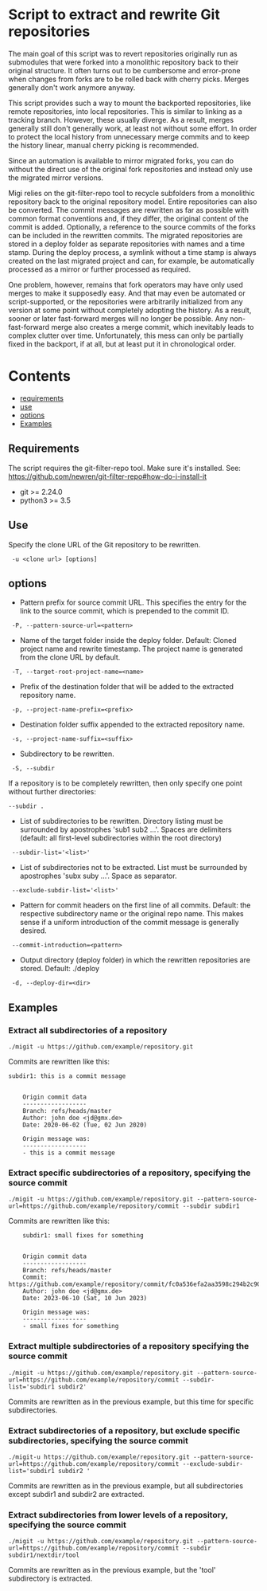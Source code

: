 # Script to extract and rewrite Git repositories

The main goal of this script was to revert repositories originally run as submodules that were forked into a monolithic repository back to their original structure. It often turns out to be cumbersome and error-prone when changes from forks are to be rolled back with cherry picks. Merges generally don't work anymore anyway.

This script provides such a way to mount the backported repositories, like remote repositories, into local repositories. This is similar to linking as a tracking branch. However, these usually diverge. As a result, merges generally still don't generally work, at least not without some effort. In order to protect the local history from unnecessary merge commits and to keep the history linear, manual cherry picking is recommended.

Since an automation is available to mirror migrated forks, you can do without the direct use of the original fork repositories and instead only use the migrated mirror versions.

Migi relies on the git-filter-repo tool to recycle subfolders from a monolithic repository back to the original repository model. Entire repositories can also be converted. The commit messages are rewritten as far as possible with common format conventions and, if they differ, the original content of the commit is added. Optionally, a reference to the source commits of the forks can be included in the rewritten commits. The migrated repositories are stored in a deploy folder as separate repositories with names and a time stamp. During the deploy process, a symlink without a time stamp is always created on the last migrated project and can, for example, be automatically processed as a mirror or further processed as required.

One problem, however, remains that fork operators may have only used merges to make it supposedly easy. And that may even be automated or script-supported, or the repositories were arbitrarily initialized from any version at some point without completely adopting the history. As a result, sooner or later fast-forward merges will no longer be possible. Any non-fast-forward merge also creates a merge commit, which inevitably leads to complex clutter over time. Unfortunately, this mess can only be partially fixed in the backport, if at all, but at least put it in chronological order.


# Contents

  * [requirements](#requirements)
  * [use](#use)
  * [options](#options)
  * [Examples](#examples)

## Requirements

The script requires the git-filter-repo tool. Make sure it's installed. See: https://github.com/newren/git-filter-repo#how-do-i-install-it
  * git >= 2.24.0
  * python3 >= 3.5

## Use
Specify the clone URL of the Git repository to be rewritten.
```
 -u <clone url> [options]
```

## options
* Pattern prefix for source commit URL. This specifies the entry for the link to the source commit, which is prepended to the commit ID.
```
 -P, --pattern-source-url=<pattern>
```


* Name of the target folder inside the deploy folder. Default: Cloned project name and rewrite timestamp. The project name is generated from the clone URL by default.
```
 -T, --target-root-project-name=<name>
```


* Prefix of the destination folder that will be added to the extracted repository name.
```
 -p, --project-name-prefix=<prefix>
```


* Destination folder suffix appended to the extracted repository name.
```
 -s, --project-name-suffix=<suffix>
```


* Subdirectory to be rewritten.
```
 -S, --subdir
```
If a repository is to be completely rewritten, then only specify one point without further directories:
```
--subdir .
```

* List of subdirectories to be rewritten. Directory listing must be surrounded by apostrophes 'sub1 sub2 ...'.
Spaces are delimiters (default: all first-level subdirectories within the root directory)
```
 --subdir-list='<list>'
```


* List of subdirectories not to be extracted. List must be surrounded by apostrophes 'subx suby ...'. Space as separator.
```
 --exclude-subdir-list='<list>'
```


* Pattern for commit headers on the first line of all commits. Default: the respective subdirectory name or the original repo name.
This makes sense if a uniform introduction of the commit message is generally desired.
```
 --commit-introduction=<pattern>
```


* Output directory (deploy folder) in which the rewritten repositories are stored. Default: ./deploy
```
 -d, --deploy-dir=<dir>
```


## Examples

### Extract all subdirectories of a repository
```
./migit -u https://github.com/example/repository.git
```
Commits are rewritten like this:
```
subdir1: this is a commit message
    
    
    Origin commit data
    ------------------
    Branch: refs/heads/master
    Author: john doe <jd@gmx.de>
    Date: 2020-06-02 (Tue, 02 Jun 2020)
    
    Origin message was:
    ------------------
    - this is a commit message
```

### Extract specific subdirectories of a repository, specifying the source commit
```
./migit -u https://github.com/example/repository.git --pattern-source-url=https://github.com/example/repository/commit --subdir subdir1
```
Commits are rewritten like this:
```
    subdir1: small fixes for something
    
    
    Origin commit data
    ------------------
    Branch: refs/heads/master
    Commit: https://github.com/example/repository/commit/fc0a536efa2aa3598c294b2c9030d2844f970be9
    Author: john doe <jd@gmx.de>
    Date: 2023-06-10 (Sat, 10 Jun 2023)
    
    Origin message was:
    ------------------
    - small fixes for something
```

### Extract multiple subdirectories of a repository specifying the source commit
```
./migit -u https://github.com/example/repository.git --pattern-source-url=https://github.com/example/repository/commit --subdir-list='subdir1 subdir2'
```
Commits are rewritten as in the previous example, but this time for specific subdirectories.


### Extract subdirectories of a repository, but exclude specific subdirectories, specifying the source commit
```
./migit-u https://github.com/example/repository.git --pattern-source-url=https://github.com/example/repository/commit --exclude-subdir-list='subdir1 subdir2 '
```
Commits are rewritten as in the previous example, but all subdirectories except subdir1 and subdir2 are extracted.


### Extract subdirectories from lower levels of a repository, specifying the source commit
```
./migit -u https://github.com/example/repository.git --pattern-source-url=https://github.com/example/repository/commit --subdir subdir1/nextdir/tool
```
Commits are rewritten as in the previous example, but the 'tool' subdirectory is extracted.